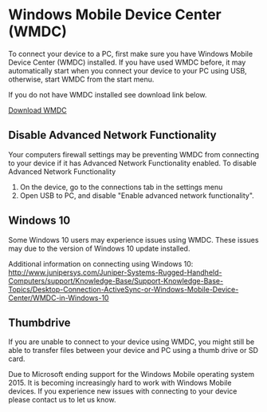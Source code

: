 Windows Mobile Device Center (WMDC)
================================
To connect your device to a PC, first make sure you have Windows Mobile Device Center (WMDC) installed. If you have used WMDC before, it may automatically start when you connect your device to your PC using USB, otherwise, start WMDC from the start menu.

If you do not have WMDC installed see download link below. 

[Download WMDC](/raw/master/Documentation/resources/drvupdate-amd64.exe)


## Disable Advanced Network Functionality
Your computers firewall settings may be preventing WMDC from connecting to your device if it has Advanced Network Functionality enabled. 
To disable Advanced Network Functionality

1. On the device, go to the connections tab in the settings menu
2. Open USB to PC, and disable "Enable advanced network functionality".

## Windows 10
Some Windows 10 users may experience issues using WMDC. These issues may due to the version of Windows 10 update installed. 

Additional information on connecting using Windows 10:
http://www.junipersys.com/Juniper-Systems-Rugged-Handheld-Computers/support/Knowledge-Base/Support-Knowledge-Base-Topics/Desktop-Connection-ActiveSync-or-Windows-Mobile-Device-Center/WMDC-in-Windows-10

## Thumbdrive 
If you are unable to connect to your device using WMDC, you might still be able to transfer files between your device and PC using a thumb drive or SD card. 

Due to Microsoft ending support for the Windows Mobile operating system 2015. It is becoming increasingly hard to work with Windows Mobile devices. If you experience new issues with connecting to your device please contact us to let us know.  





 
